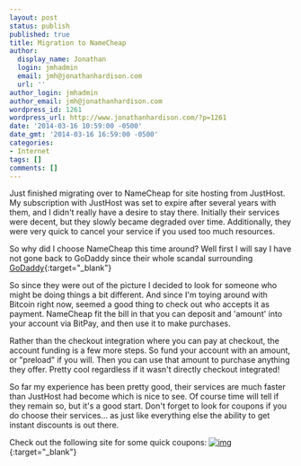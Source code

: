 ```yaml
---
layout: post
status: publish
published: true
title: Migration to NameCheap
author:
  display_name: Jonathan
  login: jmhadmin
  email: jmh@jonathanhardison.com
  url: ''
author_login: jmhadmin
author_email: jmh@jonathanhardison.com
wordpress_id: 1261
wordpress_url: http://www.jonathanhardison.com/?p=1261
date: '2014-03-16 10:59:00 -0500'
date_gmt: '2014-03-16 16:59:00 -0500'
categories:
- Internet
tags: []
comments: []
---
```

Just finished migrating over to NameCheap for site hosting from JustHost. My subscription with JustHost was set to expire after several years with them, and I didn't really have a desire to stay there. Initially their services were decent, but they slowly became degraded over time. Additionally, they were very quick to cancel your service if you used too much resources.

So why did I choose NameCheap this time around? Well first I will say I have not gone back to GoDaddy since their whole scandal surrounding [GoDaddy](http://news.cnet.com/8301-31921_3-57349913-281/godaddy-bows-to-boycott-now-opposes-sopa-copyright-bill/){:target="_blank"}

So since they were out of the picture I decided to look for someone who might be doing things a bit different. And since I'm toying around with Bitcoin right now, seemed a good thing to check out who accepts it as payment. NameCheap fit the bill in that you can deposit and 'amount' into your account via BitPay, and then use it to make purchases.

Rather than the checkout integration where you can pay at checkout, the account funding is a few more steps. So fund your account with an amount, or "preload" if you will. Then you can use that amount to purchase anything they offer.
Pretty cool regardless if it wasn't directly checkout integrated!

So far my experience has been pretty good, their services are much faster than JustHost had become which is nice to see. Of course time will tell if they remain so, but it's a good start. Don't forget to look for coupons if you do choose their services... as just like everything else the ability to get instant discounts is out there.

 Check out the following site for some quick coupons:
 [![img](http://files.namecheap.com/graphics/linkus/468x60-6.gif)](Http://www.namecheap.com?aff=64159){:target="_blank"}

